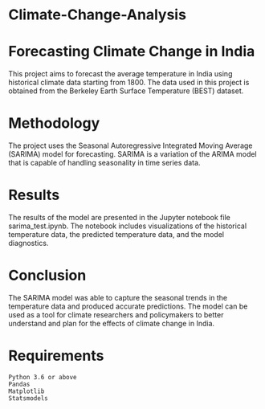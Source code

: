 # Climate-Change-Analysis
Forecasting Climate Change in India
=
This project aims to forecast the average temperature in India using historical climate data starting from 1800. The data used in this project is obtained from the Berkeley Earth Surface Temperature (BEST) dataset.

Methodology
=
The project uses the Seasonal Autoregressive Integrated Moving Average (SARIMA) model for forecasting. SARIMA is a variation of the ARIMA model that is capable of handling seasonality in time series data. 

Results
=
The results of the model are presented in the Jupyter notebook file sarima_test.ipynb. The notebook includes visualizations of the historical temperature data, the predicted temperature data, and the model diagnostics.

Conclusion
=
The SARIMA model was able to capture the seasonal trends in the temperature data and produced accurate predictions. The model can be used as a tool for climate researchers and policymakers to better understand and plan for the effects of climate change in India.

Requirements
=
    Python 3.6 or above
    Pandas
    Matplotlib
    Statsmodels

